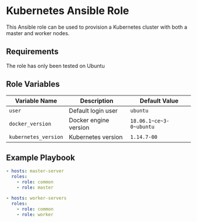 Kubernetes Ansible Role
=========

This Ansible role can be used to provision a Kubernetes cluster with both a master and worker nodes.

Requirements
------------

The role has only been tested on Ubuntu

Role Variables
--------------
|Variable Name        | Description           | Default Value           |
| ------------------- | ----------------------| ----------------------- |
|`user`               | Default login user    | `ubuntu`                |
|`docker_version`     | Docker engine version | `18.06.1~ce~3-0~ubuntu` |
|`kubernetes_version` | Kubernetes version    | `1.14.7-00`             |


Example Playbook
----------------

```yaml
- hosts: master-server
  roles:
    - role: common
    - role: master

- hosts: worker-servers
  roles:
    - role: common
    - role: worker
```
